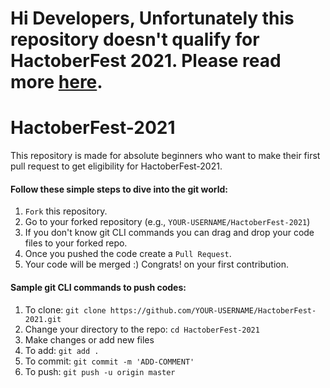 # Hi Developers, Unfortunately this repository doesn't qualify for HactoberFest 2021. Please read more [here](https://github.com/AkhzarFarhan/HactoberFest-2021/issues/1).

# HactoberFest-2021
This repository is made for absolute beginners who want to make their first pull request to get eligibility for HactoberFest-2021.
#### Follow these simple steps to dive into the git world:

1) `Fork` this repository.
2) Go to your forked repository (e.g., `YOUR-USERNAME/HactoberFest-2021`)
3) If you don't know git CLI commands you can drag and drop your code files to your forked repo.
4) Once you pushed the code create a `Pull Request`.
5) Your code will be merged :) Congrats! on your first contribution.


#### Sample git CLI commands to push codes:

1) To clone: `git clone https://github.com/YOUR-USERNAME/HactoberFest-2021.git`
2) Change your directory to the repo: `cd HactoberFest-2021`
3) Make changes or add new files
4) To add: `git add .`
5) To commit: `git commit -m 'ADD-COMMENT'`
6) To push: `git push -u origin master`
